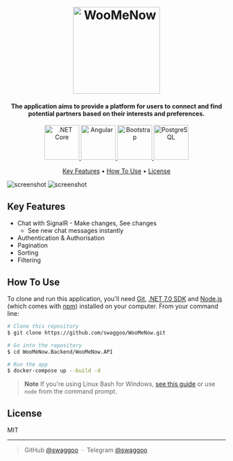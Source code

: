 
<h1 align="center">
  <br>
  <a href="http://www.amitmerchant.com/electron-markdownify"><img src="https://i.imgur.com/ZHb2bk0.png" alt="WooMeNow" width="200"></a>
</h1>

<h4 align="center">The application aims to provide a platform for users to connect and find potential partners based on their interests and preferences.</h4>

<p align="center">
  <a href="https://dotnet.microsoft.com/en-us/download">
    <img src="https://user-images.githubusercontent.com/25181517/121405754-b4f48f80-c95d-11eb-8893-fc325bde617f.png" width="80"
         alt=".NET Core">
  </a>
  <a href="https://angular.io/">
    <img src="https://user-images.githubusercontent.com/25181517/183890595-779a7e64-3f43-4634-bad2-eceef4e80268.png" width="80"
         alt="Angular">
  </a>
  <a href="https://getbootstrap.com/">
    <img src="https://user-images.githubusercontent.com/25181517/183898054-b3d693d4-dafb-4808-a509-bab54cf5de34.png" width="80"
         alt="Bootstrap">
  </a>
  <a href="https://www.postgresql.org/">
    <img src="https://user-images.githubusercontent.com/25181517/117208740-bfb78400-adf5-11eb-97bb-09072b6bedfc.png" width="80"
         alt="PostgreSQL">
  </a>
</p>

<p align="center">
  <a href="#key-features">Key Features</a> •
  <a href="#how-to-use">How To Use</a> •
  <a href="#license">License</a>
</p>

![screenshot](https://i.imgur.com/cUezmli.png)
![screenshot](https://i.imgur.com/yameV6k.png)


## Key Features

* Chat with SignalR - Make changes, See changes
  - See new chat messages instantly
* Authentication & Authorisation
* Pagination
* Sorting
* Filtering

## How To Use

To clone and run this application, you'll need [Git](https://git-scm.com), [.NET 7.0 SDK](https://dotnet.microsoft.com/en-us/download/dotnet/7.0) and [Node.js](https://nodejs.org/en/download/) (which comes with [npm](http://npmjs.com)) installed on your computer. From your command line:

```bash
# Clone this repository
$ git clone https://github.com/swaggoo/WooMeNow.git

# Go into the repository
$ cd WooMeNow.Backend/WooMeNow.API

# Run the app
$ docker-compose up --build -d
```

> **Note**
> If you're using Linux Bash for Windows, [see this guide](https://www.howtogeek.com/261575/how-to-run-graphical-linux-desktop-applications-from-windows-10s-bash-shell/) or use `node` from the command prompt.

## License

MIT

---

> GitHub [@swaggoo](https://github.com/swaggoo) &nbsp;&middot;&nbsp;
> Telegram [@swaggoo](@swaggoo)
